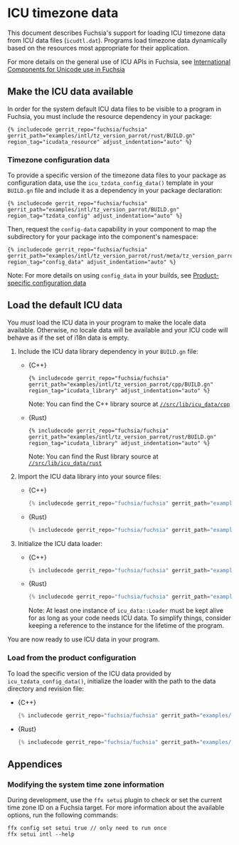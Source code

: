# ICU timezone data

This document describes Fuchsia's support for loading ICU timezone data from
ICU data files (`icudtl.dat`). Programs load timezone data dynamically based on
the resources most appropriate for their application.

For more details on the general use of ICU APIs in Fuchsia, see
[International Components for Unicode use in Fuchsia](icu.md)


## Make the ICU data available

In order for the system default ICU data files to be visible to a program in
Fuchsia, you must include the resource dependency in your package:

```gn
{% includecode gerrit_repo="fuchsia/fuchsia" gerrit_path="examples/intl/tz_version_parrot/rust/BUILD.gn" region_tag="icudata_resource" adjust_indentation="auto" %}
```

### Timezone configuration data

To provide a specific version of the timezone data files to your package as
configuration data, use the `icu_tzdata_config_data()` template in your
`BUILD.gn` file and include it as a dependency in your package declaration:

```gn
{% includecode gerrit_repo="fuchsia/fuchsia" gerrit_path="examples/intl/tz_version_parrot/BUILD.gn" region_tag="tzdata_config" adjust_indentation="auto" %}
```

Then, request the `config-data` capability in your component to map the
subdirectory for your package into the component's namespace:

```json5
{% includecode gerrit_repo="fuchsia/fuchsia" gerrit_path="examples/intl/tz_version_parrot/rust/meta/tz_version_parrot.cml" region_tag="config_data" adjust_indentation="auto" %}
```

Note: For more details on using `config_data` in your builds,
see [Product-specific configuration data][product-config]

## Load the default ICU data

You *must* load the ICU data in your program to make the locale data available.
Otherwise, no locale data will be available and your ICU code will behave as if
the set of i18n data is empty.

1.  Include the ICU data library dependency in your `BUILD.gn` file:

    * {C++}

      ```gn
      {% includecode gerrit_repo="fuchsia/fuchsia" gerrit_path="examples/intl/tz_version_parrot/cpp/BUILD.gn" region_tag="icudata_library" adjust_indentation="auto" %}
      ```

      Note: You can find the C++ library source at
      [`//src/lib/icu_data/cpp`](/src/lib/icu_data/cpp)

    * {Rust}

      ```gn
      {% includecode gerrit_repo="fuchsia/fuchsia" gerrit_path="examples/intl/tz_version_parrot/rust/BUILD.gn" region_tag="icudata_library" adjust_indentation="auto" %}
      ```

      Note: You can find the Rust library source at
      [`//src/lib/icu_data/rust`](/src/lib/icu_data/rust)

1.  Import the ICU data library into your source files:

    * {C++}

      ```cpp
      {% includecode gerrit_repo="fuchsia/fuchsia" gerrit_path="examples/intl/tz_version_parrot/cpp/test.cc" region_tag="imports" adjust_indentation="auto" %}
      ```

    * {Rust}

      ```rust
      {% includecode gerrit_repo="fuchsia/fuchsia" gerrit_path="examples/intl/tz_version_parrot/rust/src/lib.rs" region_tag="imports" adjust_indentation="auto" %}
      ```

1.  Initialize the ICU data loader:

    * {C++}

      ```cpp
      {% includecode gerrit_repo="fuchsia/fuchsia" gerrit_path="examples/intl/tz_version_parrot/cpp/test.cc" region_tag="loader_example" adjust_indentation="auto" %}
      ```

    * {Rust}

      ```rust
      {% includecode gerrit_repo="fuchsia/fuchsia" gerrit_path="examples/intl/tz_version_parrot/rust/src/lib.rs" region_tag="loader_example" adjust_indentation="auto" %}
      ```

      Note: At least one instance of `icu_data::Loader` must be kept alive for
      as long as your code needs ICU data. To simplify things, consider keeping
      a reference to the instance for the lifetime of the program.

You are now ready to use ICU data in your program.

### Load from the product configuration

To load the specific version of the ICU data provided by `icu_tzdata_config_data()`,
initialize the loader with the path to the data directory and revision file:

* {C++}

  ```cpp
  {% includecode gerrit_repo="fuchsia/fuchsia" gerrit_path="examples/intl/tz_version_parrot/cpp/test.cc" region_tag="loader_config_example" adjust_indentation="auto" %}
  ```

* {Rust}

  ```rust
  {% includecode gerrit_repo="fuchsia/fuchsia" gerrit_path="examples/intl/tz_version_parrot/rust/src/lib.rs" region_tag="loader_config_example" adjust_indentation="auto" %}
  ```

## Appendices

### Modifying the system time zone information

During development, use the `ffx setui` plugin to check or set the current
time zone ID on a Fuchsia target. For more information about the available
options, run the following commands:

```posix-terminal
ffx config set setui true // only need to run once
ffx setui intl --help
```

<!-- xrefs -->
[product-config]: /docs/development/components/data.md#product-specific_configuration_with_config_data
